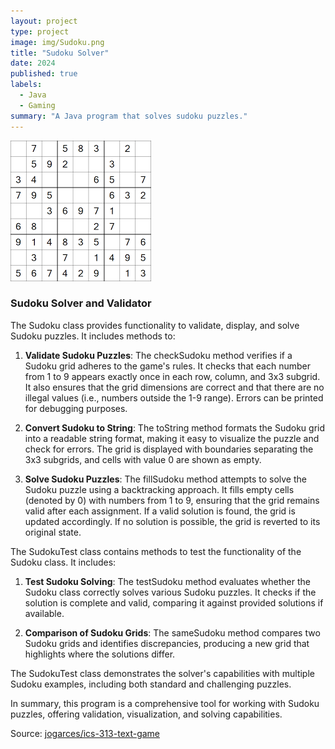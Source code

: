```yaml
---
layout: project
type: project
image: img/Sudoku.png
title: "Sudoku Solver"
date: 2024
published: true
labels:
  - Java
  - Gaming
summary: "A Java program that solves sudoku puzzles."
---
```


<img class="img-fluid" src="../img/Sudoku.png">

### Sudoku Solver and Validator

The Sudoku class provides functionality to validate, display, and solve Sudoku puzzles. It includes methods to:

1. **Validate Sudoku Puzzles**: The checkSudoku method verifies if a Sudoku grid adheres to the game's rules. It checks that each number from 1 to 9 appears exactly once in each row, column, and 3x3 subgrid. It also ensures that the grid dimensions are correct and that there are no illegal values (i.e., numbers outside the 1-9 range). Errors can be printed for debugging purposes.

2. **Convert Sudoku to String**: The toString method formats the Sudoku grid into a readable string format, making it easy to visualize the puzzle and check for errors. The grid is displayed with boundaries separating the 3x3 subgrids, and cells with value 0 are shown as empty.

3. **Solve Sudoku Puzzles**: The fillSudoku method attempts to solve the Sudoku puzzle using a backtracking approach. It fills empty cells (denoted by 0) with numbers from 1 to 9, ensuring that the grid remains valid after each assignment. If a valid solution is found, the grid is updated accordingly. If no solution is possible, the grid is reverted to its original state.

The SudokuTest class contains methods to test the functionality of the Sudoku class. It includes:

1. **Test Sudoku Solving**: The testSudoku method evaluates whether the Sudoku class correctly solves various Sudoku puzzles. It checks if the solution is complete and valid, comparing it against provided solutions if available.

2. **Comparison of Sudoku Grids**: The sameSudoku method compares two Sudoku grids and identifies discrepancies, producing a new grid that highlights where the solutions differ.

The SudokuTest class demonstrates the solver's capabilities with multiple Sudoku examples, including both standard and challenging puzzles.

In summary, this program is a comprehensive tool for working with Sudoku puzzles, offering validation, visualization, and solving capabilities.

Source: <a href="https://github.com/jogarces/ics-313-text-game"><i class="large github icon "></i>jogarces/ics-313-text-game</a>
